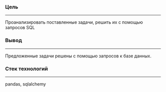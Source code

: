 ### Цель

---

Проанализировать поставленные задачи, решить их с помощью запросов SQL

### Вывод

---

Предложенные задачи решены с помощью запросов к базе данных.

### Стек технологий

---

pandas, sqlalchemy
